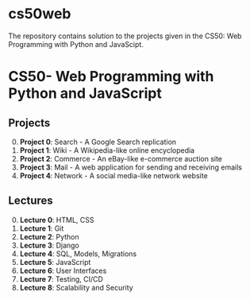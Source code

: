 # cs50web
The repository contains solution to the projects given in the CS50: Web Programming with Python and JavaScipt.

# CS50- Web Programming with Python and JavaScript
## Projects
0. **Project 0**: Search - A Google Search replication
1. **Project 1**: Wiki - A Wikipedia-like online encyclopedia
2. **Project 2**: Commerce - An eBay-like e-commerce auction site
3. **Project 3**: Mail - A web application for sending and receiving emails
4. **Project 4**: Network - A social media-like network website

## Lectures
0. **Lecture 0**: HTML, CSS
1. **Lecture 1**: Git
2. **Lecture 2**: Python
3. **Lecture 3**: Django
4. **Lecture 4**: SQL, Models, Migrations
5. **Lecture 5**: JavaScript
6. **Lecture 6**: User Interfaces
7. **Lecture 7**: Testing, CI/CD
8. **Lecture 8**: Scalability and Security
